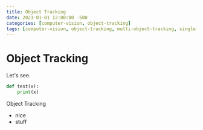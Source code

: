 ```yaml
---
title: Object Tracking 
date: 2021-01-01 12:00:00 -500
categories: [computer-vision, object-tracking]
tags: [computer-vision, object-tracking, multi-object-tracking, single-object-tracking]
---
```

# Object Tracking
Let's see.

```python
def test(x):
    print(x)
```

Object Tracking
* nice
* stuff